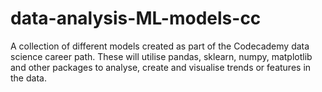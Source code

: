 # data-analysis-ML-models-cc
A collection of different models created as part of the Codecademy data science career path. These will utilise pandas, sklearn, numpy, matplotlib and other packages to analyse, create and visualise trends or features in the data.
